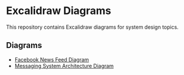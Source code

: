 # Excalidraw Diagrams

This repository contains Excalidraw diagrams for system design topics.

## Diagrams

- [Facebook News Feed Diagram](https://excalidraw.com/#json=FacebookNewsFeed.excalidraw,https://raw.githubusercontent.com/brandon-benge/Excalidraw/main/facebook-newsfeed/FacebookNewsFeed.excalidraw)
- [Messaging System Architecture Diagram](https://excalidraw.com/#json=messaging.excalidraw,https://raw.githubusercontent.com/brandon-benge/Excalidraw/main/facebook-messaging/messaging.excalidraw)
